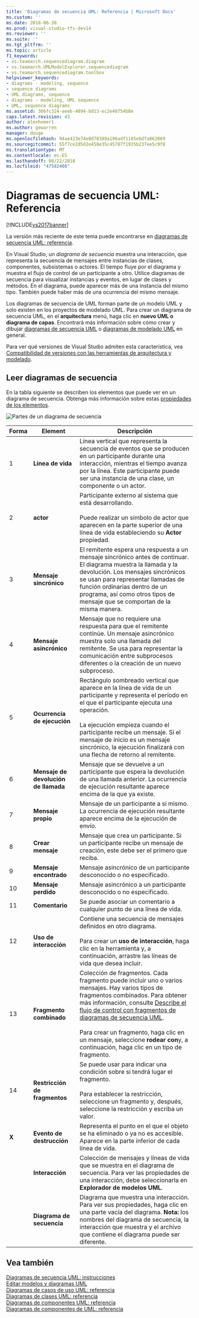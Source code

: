 ```yaml
---
title: 'Diagramas de secuencia UML: Referencia | Microsoft Docs'
ms.custom: ''
ms.date: 2018-06-30
ms.prod: visual-studio-tfs-dev14
ms.reviewer: ''
ms.suite: ''
ms.tgt_pltfrm: ''
ms.topic: article
f1_keywords:
- vs.teamarch.sequencediagram.diagram
- vs.teamarch.UMLModelExplorer.sequencediagram
- vs.teamarch.sequencediagram.toolbox
helpviewer_keywords:
- diagrams - modeling, sequence
- sequence diagrams
- UML diagrams, sequence
- diagrams - modeling, UML sequence
- UML, sequence diagrams
ms.assetid: 366fc324-aeeb-4894-bd13-ec2e40754b8e
caps.latest.revision: 43
author: alexhomer1
ms.author: gewarren
manager: douge
ms.openlocfilehash: 94ae423e74e0d78389a196adf1185ebdfa062069
ms.sourcegitcommit: 55f7ce2d5d2e458e35c45787f1935b237ee5c9f8
ms.translationtype: MT
ms.contentlocale: es-ES
ms.lasthandoff: 08/22/2018
ms.locfileid: "47582408"
---
```

# <a name="uml-sequence-diagrams-reference"></a>Diagramas de secuencia UML: Referencia
[!INCLUDE[vs2017banner](../includes/vs2017banner.md)]

La versión más reciente de este tema puede encontrarse en [diagramas de secuencia UML: referencia](https://docs.microsoft.com/visualstudio/modeling/uml-sequence-diagrams-reference).  
  
En Visual Studio, un *diagrama de secuencia* muestra una interacción, que representa la secuencia de mensajes entre instancias de clases, componentes, subsistemas o actores. El tiempo fluye por el diagrama y muestra el flujo de control de un participante a otro. Utilice diagramas de secuencia para visualizar instancias y eventos, en lugar de clases y métodos. En el diagrama, puede aparecer más de una instancia del mismo tipo. También puede haber más de una ocurrencia del mismo mensaje.  
  
 Los diagramas de secuencia de UML forman parte de un modelo UML y solo existen en los proyectos de modelado UML. Para crear un diagrama de secuencia UML, en el **arquitectura** menú, haga clic en **nuevo UML o diagrama de capas**. Encontrará más información sobre cómo crear y dibujar [diagramas de secuencia UML](../modeling/uml-sequence-diagrams-guidelines.md) o [diagramas de modelado UML](../modeling/edit-uml-models-and-diagrams.md) en general.  
  
 Para ver qué versiones de Visual Studio admiten esta característica, vea [Compatibilidad de versiones con las herramientas de arquitectura y modelado](../modeling/what-s-new-for-design-in-visual-studio.md#VersionSupport).  
  
## <a name="reading-sequence-diagrams"></a>Leer diagramas de secuencia  
 En la tabla siguiente se describen los elementos que puede ver en un diagrama de secuencia. Obtenga más información sobre estas [propiedades de los elementos](../modeling/properties-of-elements-on-uml-sequence-diagrams.md).  
  
 ![Partes de un diagrama de secuencia](../modeling/media/uml-sequence.png "UML_Sequence")  
  
|**Forma**|**Element**|**Descripción**|  
|---------------|-----------------|---------------------|  
|1|**Línea de vida**|Línea vertical que representa la secuencia de eventos que se producen en un participante durante una interacción, mientras el tiempo avanza por la línea. Este participante puede ser una instancia de una clase, un componente o un actor.|  
|2|**actor**|Participante externo al sistema que está desarrollando.<br /><br /> Puede realizar un símbolo de actor que aparecen en la parte superior de una línea de vida estableciendo su **Actor** propiedad.|  
|3|**Mensaje sincrónico**|El remitente espera una respuesta a un mensaje sincrónico antes de continuar. El diagrama muestra la llamada y la devolución. Los mensajes sincrónicos se usan para representar llamadas de función ordinarias dentro de un programa, así como otros tipos de mensaje que se comportan de la misma manera.|  
|4|**Mensaje asincrónico**|Mensaje que no requiere una respuesta para que el remitente continúe. Un mensaje asincrónico muestra solo una llamada del remitente. Se usa para representar la comunicación entre subprocesos diferentes o la creación de un nuevo subproceso.|  
|5|**Ocurrencia de ejecución**|Rectángulo sombreado vertical que aparece en la línea de vida de un participante y representa el período en el que el participante ejecuta una operación.<br /><br /> La ejecución empieza cuando el participante recibe un mensaje. Si el mensaje de inicio es un mensaje sincrónico, la ejecución finalizará con una flecha de retorno al remitente.|  
|6|**Mensaje de devolución de llamada**|Mensaje que se devuelve a un participante que espera la devolución de una llamada anterior. La ocurrencia de ejecución resultante aparece encima de la que ya existe.|  
|7|**Mensaje propio**|Mensaje de un participante a sí mismo. La ocurrencia de ejecución resultante aparece encima de la ejecución de envío.|  
|8|**Crear mensaje**|Mensaje que crea un participante. Si un participante recibe un mensaje de creación, este debe ser el primero que reciba.|  
|9|**Mensaje encontrado**|Mensaje asincrónico de un participante desconocido o no especificado.|  
|10|**Mensaje perdido**|Mensaje asincrónico a un participante desconocido o no especificado.|  
|11|**Comentario**|Se puede asociar un comentario a cualquier punto de una línea de vida.|  
|12|**Uso de interacción**|Contiene una secuencia de mensajes definidos en otro diagrama.<br /><br /> Para crear un **uso de interacción**, haga clic en la herramienta y, a continuación, arrastre las líneas de vida que desea incluir.|  
|13|**Fragmento combinado**|Colección de fragmentos. Cada fragmento puede incluir uno o varios mensajes. Hay varios tipos de fragmentos combinados. Para obtener más información, consulte [Describe el flujo de control con fragmentos de diagramas de secuencia UML](../modeling/describe-control-flow-with-fragments-on-uml-sequence-diagrams.md).<br /><br /> Para crear un fragmento, haga clic en un mensaje, seleccione **rodear con**y, a continuación, haga clic en un tipo de fragmento.|  
|14|**Restricción de fragmentos**|Se puede usar para indicar una condición sobre si tendrá lugar el fragmento.<br /><br /> Para establecer la restricción, seleccione un fragmento y, después, seleccione la restricción y escriba un valor.|  
|**X**|**Evento de destrucción**|Representa el punto en el que el objeto se ha eliminado o ya no es accesible. Aparece en la parte inferior de cada línea de vida.|  
||**Interacción**|Colección de mensajes y líneas de vida que se muestra en el diagrama de secuencia. Para ver las propiedades de una interacción, debe seleccionarla en **Explorador de modelos UML**.|  
||**Diagrama de secuencia**|Diagrama que muestra una interacción. Para ver sus propiedades, haga clic en una parte vacía del diagrama. **Nota:** los nombres del diagrama de secuencia, la interacción que muestra y el archivo que contiene el diagrama puede ser diferente.|  
  
## <a name="see-also"></a>Vea también  
 [Diagramas de secuencia UML: instrucciones](../modeling/uml-sequence-diagrams-guidelines.md)   
 [Editar modelos y diagramas UML](../modeling/edit-uml-models-and-diagrams.md)   
 [Diagramas de casos de uso UML: referencia](../modeling/uml-use-case-diagrams-reference.md)   
 [Diagramas de clases UML: referencia](../modeling/uml-class-diagrams-reference.md)   
 [Diagramas de componentes UML: referencia](../modeling/uml-component-diagrams-reference.md)   
 [Diagramas de componentes de UML: referencia](../modeling/uml-component-diagrams-reference.md)



